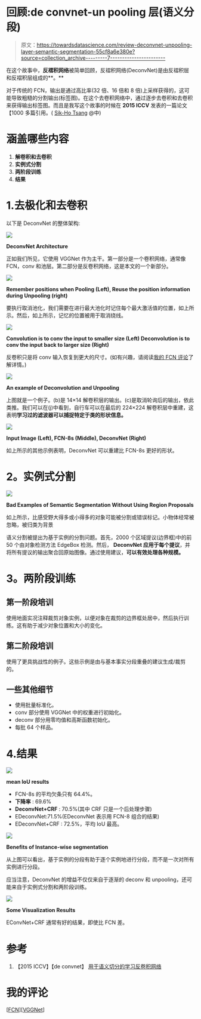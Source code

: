 # 回顾:de convnet-un pooling 层(语义分段)

> 原文：<https://towardsdatascience.com/review-deconvnet-unpooling-layer-semantic-segmentation-55cf8a6e380e?source=collection_archive---------7----------------------->

在这个故事中，**反褶积网络**被简单回顾，反褶积网络(DeconvNet)是由反褶积层和反褶积层组成的**。**

对于传统的 FCN，输出是通过高比率(32 倍、16 倍和 8 倍)上采样获得的，这可能导致粗糙的分割输出(标签图)。在这个去卷积网络中，通过逐步去卷积和去卷积来获得输出标签图。而且是我写这个故事的时候在 **2015 ICCV** 发表的一篇论文【1000 多篇引用。( [Sik-Ho Tsang](https://medium.com/u/aff72a0c1243?source=post_page-----55cf8a6e380e--------------------------------) @中)

# 涵盖哪些内容

1.  **解卷积和去卷积**
2.  **实例式分割**
3.  **两阶段训练**
4.  **结果**

# 1.去极化和去卷积

以下是 DeconvNet 的整体架构:

![](img/886ac4b439751a1bd76295385a785c20.png)

**DeconvNet Architecture**

正如我们所见，它使用 VGGNet 作为主干。第一部分是一个卷积网络，通常像 FCN，conv 和池层。第二部分是反卷积网络，这是本文的一个新部分。

![](img/075b49e5792635288b167ff3caa3dc72.png)

**Remember positions when Pooling (Left), Reuse the position information during Unpooling (right)**

要执行取消池化，我们需要在进行最大池化时记住每个最大激活值的位置，如上所示。然后，如上所示，记忆的位置被用于取消绕线。

![](img/8b4603f6961f19a4a6211cab0371425a.png)

**Convolution is to conv the input to smaller size (Left) Deconvolution is to conv the input back to larger size (Right)**

反卷积只是将 conv 输入恢复到更大的尺寸。(如有兴趣，请阅读[我的 FCN 评论](/review-fcn-semantic-segmentation-eb8c9b50d2d1)了解详情。)

![](img/acaee6b00c02dab6e43ae394fca9fa0a.png)

**An example of Deconvolution and Unpooling**

上图就是一个例子。(b)是 14×14 解卷积层的输出。(c)是取消轮询后的输出，依此类推。我们可以在(j)中看到，自行车可以在最后的 224×224 解卷积层中重建，这表明**学习过的滤波器可以捕捉特定于类的形状信息。**

![](img/bcf2106f0ad03d4efce6408f9b22602b.png)

**Input Image (Left), FCN-8s (Middle), DeconvNet (Right)**

如上所示的其他示例表明，DeconvNet 可以重建比 FCN-8s 更好的形状。

# **2。实例式分割**

![](img/62525717169f49e9fdf30c941829a8be.png)

**Bad Examples of Semantic Segmentation Without Using Region Proposals**

如上所示，比感受野大得多或小得多的对象可能被分割或错误标记。小物体经常被忽略，被归类为背景

语义分割被提出为基于实例的分割问题。首先，2000 个区域提议(边界框)中的前 50 个由对象检测方法 EdgeBox 检测。然后， **DeconvNet 应用于每个提议**，并将所有提议的输出聚合回原始图像。通过使用建议，**可以有效处理各种规模。**

# **3。两阶段训练**

## 第一阶段培训

使用地面实况注释裁剪对象实例，以便对象在裁剪的边界框处居中，然后执行训练。这有助于减少对象位置和大小的变化。

## 第二阶段培训

使用了更具挑战性的例子。这些示例是由与基本事实分段重叠的建议生成/裁剪的。

## 一些其他细节

*   使用批量标准化。
*   conv 部分使用 VGGNet 中的权重进行初始化。
*   deconv 部分用零均值和高斯函数初始化。
*   每批 64 个样品。

# 4.结果

![](img/c71d9fe6d6ca88bf27f6b64c43180790.png)

**mean IoU results**

*   FCN-8s 的平均欠条只有 64.4%。
*   **下降率** : 69.6%
*   **DeconvNet+CRF** : 70.5%(其中 CRF 只是一个后处理步骤)
*   EDeconvNet:71.5%(EDeconvNet 表示用 FCN-8 组合的结果)
*   EDeconvNet+CRF : 72.5%，平均 IoU 最高。

![](img/f02babe858d41016de8dabeceac6b7d0.png)

**Benefits of Instance-wise segmentation**

从上图可以看出，基于实例的分段有助于逐个实例地进行分段，而不是一次对所有实例进行分段。

应当注意，DeconvNet 的增益不仅仅来自于逐渐的 deconv 和 unpooling，还可能来自于实例式分割和两阶段训练。

![](img/ad003d041d351df74cf6eb436172d6ff.png)

**Some Visualization Results**

EConvNet+CRF 通常有好的结果，即使比 FCN 差。

# 参考

1.  【2015 ICCV】【de convnet】
    [用于语义切分的学习反卷积网络](https://www.cv-foundation.org/openaccess/content_iccv_2015/papers/Noh_Learning_Deconvolution_Network_ICCV_2015_paper.pdf)

# 我的评论

[[FCN](/review-fcn-semantic-segmentation-eb8c9b50d2d1)][[VGGNet](https://medium.com/coinmonks/paper-review-of-vggnet-1st-runner-up-of-ilsvlc-2014-image-classification-d02355543a11)]